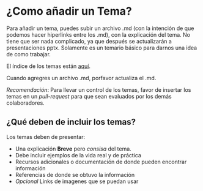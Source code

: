 # ¿Como añadir un Tema?

Para añadir un tema, puedes subir un archivo .md (con la intención de que podemos hacer hiperlinks entre los .md), con la explicación del tema. No tiene que ser nada complicado, ya que después se actualizarán a presentaciones pptx. Solamente es un temario básico para darnos una idea de como trabajar. 

El índice de los temas están [aquí](indice.md).

Cuando agregres un archivo .md, porfavor actualiza el .md.

*Recomendación*: Para llevar un control de los temas, favor de insertar los temas en un *pull-request* para que sean evaluados por los demás colaboradores. 


## ¿Qué deben de incluir los temas?

Los temas deben de presentar: 
- Una explicación **Breve** pero *consisa* del tema. 
- Debe incluir ejemplos de la vida real y de práctica
- Recursos adicionales o documentación de donde pueden encontrar información
- Referencias de donde se obtuvo la información
- *Opcional* Links de imagenes que se puedan usar

